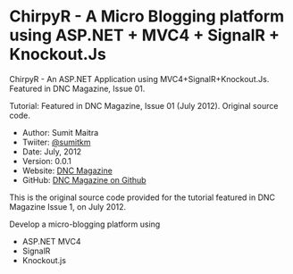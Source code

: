 ChirpyR - A Micro Blogging platform using ASP.NET + MVC4 + SignalR + Knockout.Js
================================================================================

ChirpyR - An ASP.NET Application using MVC4+SignalR+Knockout.Js. Featured in DNC Magazine, Issue 01.

Tutorial:  Featured in DNC Magazine, Issue 01 (July 2012). Original source code.

* Author: Sumit Maitra
* Twiiter: [@sumitkm](http://www.twitter.com/sumitkm)
* Date: July, 2012
* Version: 0.0.1
* Website: [DNC Magazine](http://www.dotnetcurry.com/magazine)
* GitHub: [DNC Magazine on Github](https://github.com/dotnetcurry/chirpyr-dncmag01/)

This is the original source code provided for the tutorial featured in DNC Magazine Issue 1, on July 2012.

Develop a micro-blogging platform using
* ASP.NET MVC4
* SignalR
* Knockout.js
